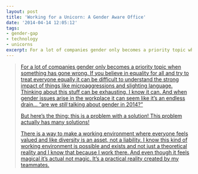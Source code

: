 ```yaml
---
layout: post
title: 'Working for a Unicorn: A Gender Aware Office'
date: '2014-04-14 12:05:12'
tags:
- gender-gap
- technology
- unicorns
excerpt: For a lot of companies gender only becomes a priority topic when something has gone wrong. If you believe in equality for all and try to treat everyone equally it can be difficult to understand the strong impact of things like microaggressions and slighting language.
---
```



> [For a lot of companies gender only becomes a priority topic when something has gone wrong. If you believe in equality for all and try to treat everyone equally it can be difficult to understand the strong impact of things like microaggressions and slighting language. Thinking about this stuff can be exhausting, I know it can. And when gender issues arise in the workplace it can seem like it’s an endless drain… “are we *still* talking about gender in 2014?”](http://figure53.com/notes/2014-03-27-working-for-a-unicorn/)
> 
> [But here’s the thing: this is a problem with a solution! This problem actually has many solutions!](http://figure53.com/notes/2014-03-27-working-for-a-unicorn/)
> 
> [There is a way to make a working environment where everyone feels valued and like diversity is an asset, not a liability. I know this kind of working environment is possible and exists and not just a theoretical reality and I know that because I work there. And even though it feels magical it’s actual not magic. It’s a practical reality created by my teammates.](http://figure53.com/notes/2014-03-27-working-for-a-unicorn/)


